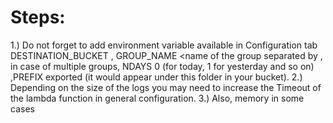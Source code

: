 # Steps:
1.) Do not forget to add environment variable available in Configuration tab DESTINATION_BUCKET	<name of the bucket>, GROUP_NAME <name of the group separated by , in case of multiple 
groups, NDAYS	0 (for today, 1 for yesterday and so on) ,PREFIX	exported (it would appear under this folder in your bucket).
2.) Depending on the size of the logs you may need to increase the Timeout of the lambda function in general configuration.
3.) Also, memory in some cases

